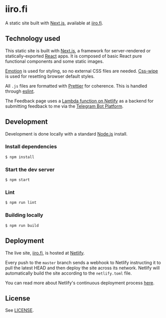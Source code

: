 # iiro.fi

A static site built with [Next.js](https://github.com/zeit/next.js/), available at [iiro.fi](https://iiro.fi).

## Technology used

This static site is built with [Next.js](https://github.com/zeit/next.js/), a framework for server-rendered or statically-exported [React](https://facebook.github.io/react/) apps. It is composed of basic React pure functional components and some static images.

[Emotion](https://emotion.sh) is used for styling, so no external CSS files are needed. [Css-wipe](https://github.com/stackcss/css-wipe) is used for resetting browser default styles.

All `.js` files are formatted with [Prettier](https://prettier.io) for coherence. This is handled through [eslint](http://eslint.org).

The Feedback page uses a [Lambda function on Netlify](https://functions-beta--www.netlify.com/docs/lambda-functions/) as a backend for submitting feedback to me via the [Telegram Bot Platform](https://core.telegram.org/bots).

## Development

Development is done locally with a standard [Node.js](https://nodejs.org/en/) install.

### Install dependencies
```
$ npm install
```

### Start the dev server
```
$ npm start
```

### Lint
```
$ npm run lint
```

### Building locally
```
$ npm run build
```

## Deployment

The live site, [iiro.fi](https://iiro.fi), is hosted at [Netlify](https://www.netlify.com).

Every push to the `master` branch sends a webhook to Netlify instructing it to pull the latest HEAD and then deploy the site across its network. Netlify will automatically build the site according to the `netlify.toml` file.

You can read more about Netlify's continuous deployment process [here](https://www.netlify.com/docs/continuous-deployment/).

## License

See [LICENSE](./LICENSE).
